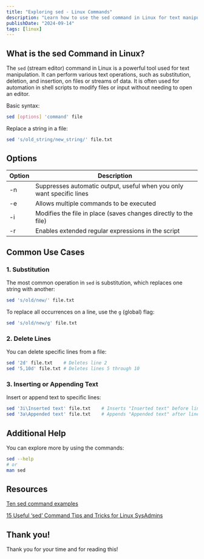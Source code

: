 ```yaml
---
title: "Exploring sed - Linux Commands"
description: "Learn how to use the sed command in Linux for text manipulation, including substitution, deletion, and insertion, with common use cases and helpful options."
publishDate: "2024-09-14"
tags: [linux]
---
```


## What is the sed Command in Linux?

The `sed` (stream editor) command in Linux is a powerful tool used for text manipulation. It can perform various text operations, such as substitution, deletion, and insertion, on files or streams of data. It is often used for automation in shell scripts to modify files or input without needing to open an editor.

Basic syntax:

```bash
sed [options] 'command' file
```

Replace a string in a file:

```bash
sed 's/old_string/new_string/' file.txt
```

## Options

| Option | **Description** |
| --- | --- |
| -n | Suppresses automatic output, useful when you only want specific lines |
|  -e | Allows multiple commands to be executed |
| -i | Modifies the file in place (saves changes directly to the file) |
| -r | Enables extended regular expressions in the script |

## Common Use Cases

### 1. Substitution

The most common operation in `sed` is substitution, which replaces one string with another:

```bash
sed 's/old/new/' file.txt
```

To replace all occurrences on a line, use the `g` (global) flag:

```bash
sed 's/old/new/g' file.txt
```

### 2. Delete Lines

You can delete specific lines from a file:

```bash
sed '2d' file.txt    # Deletes line 2
sed '5,10d' file.txt # Deletes lines 5 through 10
```

### 3. Inserting or Appending Text

Insert or append text to specific lines:

```bash
sed '3i\Inserted text' file.txt    # Inserts "Inserted text" before line 3
sed '3a\Appended text' file.txt    # Appends "Appended text" after line 3
```

## Additional Help

You can explore more by using the commands:

```bash
sed --help
# or
man sed
```

## Resources

[Ten sed command examples](https://4sysops.com/archives/ten-sed-command-examples/)

[15 Useful ‘sed’ Command Tips and Tricks for Linux SysAdmins](https://www.tecmint.com/linux-sed-command-tips-tricks/)

## Thank you!

Thank you for your time and for reading this!